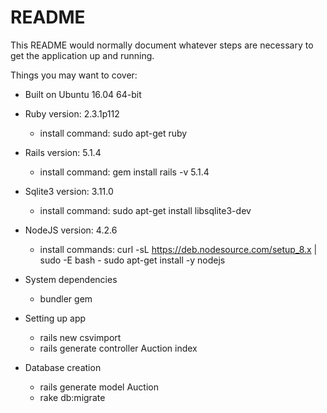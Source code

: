 # README

This README would normally document whatever steps are necessary to get the
application up and running.

Things you may want to cover:

* Built on Ubuntu 16.04 64-bit

* Ruby version: 2.3.1p112
  - install command: sudo apt-get ruby
 
* Rails version: 5.1.4
  - install command: gem install rails -v 5.1.4

* Sqlite3 version: 3.11.0
  - install command: sudo apt-get install libsqlite3-dev

* NodeJS version: 4.2.6
  - install commands: curl -sL https://deb.nodesource.com/setup_8.x | sudo -E bash -
                      sudo apt-get install -y nodejs

* System dependencies
  - bundler gem

* Setting up app
  - rails new csvimport
  - rails generate controller Auction index

* Database creation
  - rails generate model Auction
  - rake db:migrate



